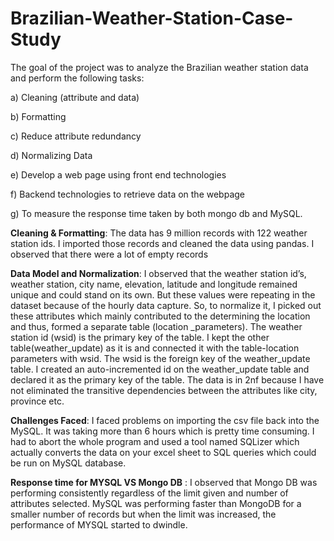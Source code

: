 # Brazilian-Weather-Station-Case-Study


The goal of the project was to analyze the Brazilian weather station data and perform the
following tasks:

a) Cleaning (attribute and data)

b) Formatting

c) Reduce attribute redundancy

d) Normalizing Data

e) Develop a web page using front end technologies

f) Backend technologies to retrieve data on the webpage

g) To measure the response time taken by both mongo db and MySQL.

**Cleaning & Formatting**: The data has 9 million records with 122 weather station ids. I imported
those records and cleaned the data using pandas. I observed that there were a lot of empty records

**Data Model and Normalization**:
I observed that the weather station id’s, weather station, city name, elevation, latitude and
longitude remained unique and could stand on its own. But these values were repeating in the
dataset because of the hourly data capture. So, to normalize it, I picked out these attributes which
mainly contributed to the determining the location and thus, formed a separate table (location
_parameters). The weather station id (wsid) is the primary key of the table. I kept the other
table(weather_update) as it is and connected it with the table-location parameters with wsid. The
wsid is the foreign key of the weather_update table. I created an auto-incremented id on the
weather_update table and declared it as the primary key of the table. The data is in 2nf because I
have not eliminated the transitive dependencies between the attributes like city, province etc.

**Challenges Faced**: I faced problems on importing the csv file back into the MySQL. It was
taking more than 6 hours which is pretty time consuming. I had to abort the whole program and
used a tool named SQLizer which actually converts the data on your excel sheet to SQL queries
which could be run on MySQL database.


**Response time for MYSQL VS Mongo DB** :
I observed that Mongo DB was performing consistently regardless of the limit given and number
of attributes selected. MySQL was performing faster than MongoDB for a smaller number of
records but when the limit was increased, the performance of MYSQL started to dwindle.
